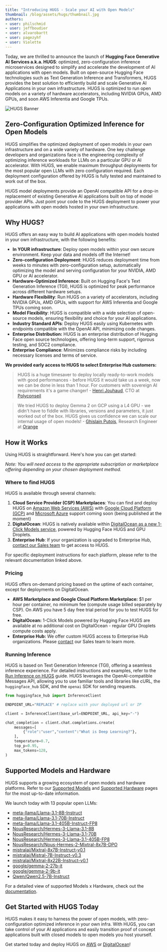 ```yaml
---
title: "Introducing HUGS - Scale your AI with Open Models" 
thumbnail: /blog/assets/hugs/thumbnail.jpg
authors:
- user: philschmid
- user: jeffboudier
- user: alvarobartt
- user: pagezyhf
- user: Violette
---
```

 

Today, we are thrilled to announce the launch of **Hugging Face Generative AI Services a.k.a. HUGS**: optimized, zero-configuration inference microservices designed to simplify and accelerate the development of AI applications with open models. Built on open-source Hugging Face technologies such as Text Generation Inference and Transformers, HUGS provides the best solution to efficiently build and scale Generative AI Applications in your own infrastructure. HUGS is optimized to run open models on a variety of hardware accelerators, including NVIDIA GPUs, AMD GPUs, and soon AWS Inferentia and Google TPUs.

![HUGS Banner](https://huggingface.co/datasets/huggingface/documentation-images/resolve/main/hugs/hugs-banner.png)


## Zero-Configuration Optimized Inference for Open Models

HUGS simplifies the optimized deployment of open models in your own infrastructure and on a wide variety of hardware. One key challenge developers and organizations face is the engineering complexity of optimizing inference workloads for LLMs on a particular GPU or AI accelerator. With HUGS, we enable maximum throughput deployments for the most popular open LLMs with zero configuration required. Each deployment configuration offered by HUGS is fully tested and maintained to work out of the box.

HUGS model deployments provide an OpenAI compatible API for a drop-in replacement of existing Generative AI applications built on top of model provider APIs. Just point your code to the HUGS deployment to power your applications with open models hosted in your own infrastructure.

## Why HUGS?

HUGS offers an easy way to build AI applications with open models hosted in your own infrastructure, with the following benefits:

* **In YOUR infrastructure**: Deploy open models within your own secure environment. Keep your data and models off the Internet!  
* **Zero-configuration Deployment**: HUGS reduces deployment time from weeks to minutes with zero-configuration setup, automatically optimizing the model and serving configuration for your NVIDIA, AMD GPU or AI accelerator.  
* **Hardware-Optimized Inference**: Built on Hugging Face's Text Generation Inference (TGI), HUGS is optimized for peak performance across different hardware setups.  
* **Hardware Flexibility**: Run HUGS on a variety of accelerators, including NVIDIA GPUs, AMD GPUs, with support for AWS Inferentia and Google TPUs coming soon.  
* **Model Flexibility**: HUGS is compatible with a wide selection of open-source models, ensuring flexibility and choice for your AI applications.  
* **Industry Standard APIs**: Deploy HUGS easily using Kubernetes with endpoints compatible with the OpenAI API, minimizing code changes.  
* **Enterprise Distribution:** HUGS is an enterprise distribution of Hugging Face open source technologies, offering long-term support, rigorous testing, and SOC2 compliance.  
* **Enterprise Compliance**: Minimizes compliance risks by including necessary licenses and terms of service.

**We provided early access to HUGS to select Enterprise Hub customers:**

> HUGS is a huge timesaver to deploy locally ready-to-work models with good performances \- before HUGS it would take us a week, now we can be done in less than 1 hour. For customers with sovereign AI requirements it's a game changer! - [Henri Jouhaud](https://huggingface.co/henrij), CTO at [Polyconseil](https://huggingface.co/polyconseil)

> We tried HUGS to deploy Gemma 2 on GCP using a L4 GPU \- we didn't have to fiddle with libraries, versions and parameters, it just worked out of the box. HUGS gives us confidence we can scale our internal usage of open models! - [Ghislain Putois](https://huggingface.co/ghislain-putois), Research Engineer at [Orange](https://huggingface.co/Orange)

## How it Works

Using HUGS is straightforward. Here's how you can get started:

*Note: You will need access to the appropriate subscription or marketplace offering depending on your chosen deployment method.*

### Where to find HUGS

HUGS is available through several channels:

1. **Cloud Service Provider (CSP) Marketplaces**: You can find and deploy HUGS on [Amazon Web Services (AWS)](https://aws.amazon.com/marketplace/pp/prodview-bqy5zfvz3wox6) with [Google Cloud Platform (GCP)](https://huggingface.co/docs/hugs/how-to/cloud/gcp) and [Microsoft Azure](https://huggingface.co/docs/hugs/how-to/cloud/azure) support coming soon (being published at the moment)  
2. **DigitalOcean**: HUGS is natively available within [DigitalOcean as a new 1-Click Models service](http://digitalocean.com/blog/one-click-models-on-do-powered-by-huggingface), powered by Hugging Face HUGS and GPU Droplets.  
3. **Enterprise Hub**: If your organization is upgraded to Enterprise Hub, [contact our Sales team](https://huggingface.co/contact/sales?from=hugs) to get access to HUGS.

For specific deployment instructions for each platform, please refer to the relevant documentation linked above.

### Pricing

HUGS offers on-demand pricing based on the uptime of each container, except for deployments on DigitalOcean.

* **AWS Marketplace and Google Cloud Platform Marketplace:** $1 per hour per container, no minimum fee (compute usage billed separately by CSP). On AWS you have 5 day free trial period for you to test HUGS for free.   
* **DigitalOcean:** 1-Click Models powered by Hugging Face HUGS are available at no additional cost on DigitalOcean - regular GPU Droplets compute costs apply.   
* **Enterprise Hub:** We offer custom HUGS access to Enterprise Hub organizations. Please [contact](https://huggingface.co/contact/sales?from=hugs) our Sales team to learn more.

### Running Inference

HUGS is based on Text Generation Inference (TGI), offering a seamless inference experience. For detailed instructions and examples, refer to the [Run Inference on HUGS](https://huggingface.co/docs/hugs/guides/inference) guide. HUGS leverages the OpenAI-compatible Messages API, allowing you to use familiar tools and libraries like cURL, the `huggingface_hub` SDK, and the `openai` SDK for sending requests.

```py
from huggingface_hub import InferenceClient

ENDPOINT_URL="REPLACE" # replace with your deployed url or IP

client = InferenceClient(base_url=ENDPOINT_URL, api_key="-")

chat_completion = client.chat.completions.create(
    messages=[
        {"role":"user","content":"What is Deep Learning?"},
    ],
    temperature=0.7,
    top_p=0.95,
    max_tokens=128,
)
```

## Supported Models and Hardware

HUGS supports a growing ecosystem of open models and hardware platforms. Refer to our [Supported Models](https://huggingface.co/docs/hugs/models) and [Supported Hardware](https://huggingface.co/docs/hugs/hardware) pages for the most up-to-date information. 

We launch today with 13 popular open LLMs: 

* [meta-llama/Llama-3.1-8B-Instruct](https://huggingface.co/meta-llama/Llama-3.1-8B-Instruct)  
* [meta-llama/Llama-3.1-70B-Instruct](https://huggingface.co/meta-llama/Llama-3.1-70B-Instruct)  
* [meta-llama/Llama-3.1-405B-Instruct-FP8](https://huggingface.co/meta-llama/Llama-3.1-405B-Instruct-FP8)  
* [NousResearch/Hermes-3-Llama-3.1-8B](https://huggingface.co/NousResearch/Hermes-3-Llama-3.1-8B)  
* [NousResearch/Hermes-3-Llama-3.1-70B](https://huggingface.co/NousResearch/Hermes-3-Llama-3.1-70B)  
* [NousResearch/Hermes-3-Llama-3.1-405B-FP8](https://huggingface.co/NousResearch/Hermes-3-Llama-3.1-405B-FP8)  
* [NousResearch/Nous-Hermes-2-Mixtral-8x7B-DPO](https://huggingface.co/NousResearch/Nous-Hermes-2-Mixtral-8x7B-DPO)  
* [mistralai/Mixtral-8x7B-Instruct-v0.1](https://huggingface.co/mistralai/Mixtral-8x7B-Instruct-v0.1)  
* [mistralai/Mistral-7B-Instruct-v0.3](https://huggingface.co/mistralai/Mistral-7B-Instruct-v0.3)  
* [mistralai/Mixtral-8x22B-Instruct-v0.1](https://huggingface.co/mistralai/Mixtral-8x22B-Instruct-v0.1)  
* [google/gemma-2-27b-it](https://huggingface.co/google/gemma-2-27b-it)  
* [google/gemma-2-9b-it](https://huggingface.co/google/gemma-2-9b-it)  
* [Qwen/Qwen2.5-7B-Instruct](https://huggingface.co/Qwen/Qwen2.5-7B-Instruct)

For a detailed view of supported Models x Hardware, check out the [documentation](https://huggingface.co/docs/hugs/models). 

## Get Started with HUGS Today

HUGS makes it easy to harness the power of open models, with zero-configuration optimized inference in your own infra. With HUGS, you can take control of your AI applications and easily transition proof of concept applications built with closed models to open models you host yourself. 

Get started today and deploy HUGS on [AWS](https://aws.amazon.com/marketplace/pp/prodview-bqy5zfvz3wox6) or [DigitalOcean](https://www.digitalocean.com/products/ai-ml/1-click-models)!
